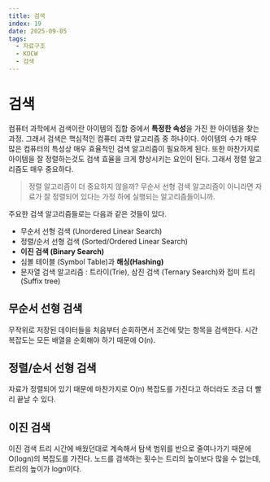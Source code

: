 ```yaml
---
title: 검색
index: 19
date: 2025-09-05
tags:
  - 자료구조
  - KOCW
  - 검색
---
```

# 검색
컴퓨터 과학에서 검색이란 아이템의 집합 중에서 **특정한 속성**을 가진 한 아이템을 찾는 과정.
그래서 검색은 핵심적인 컴퓨터 과학 알고리즘 중 하나이다.
아이템의 수가 매우 많은 컴퓨터의 특성상 매우 효율적인 검색 알고리즘이 필요하게 된다.
또한 마찬가지로 아이템을 잘 정렬하는것도 검색 효율을 크게 향상시키는 요인이 된다. 그래서 정렬 알고리즘도 매우 중요하다.
> 정렬 알고리즘이 더 중요하지 않을까? 무순서 선형 검색 알고리즘이 아니라면 자료가 잘 정렬되어 있다는 가정 하에 실행되는 알고리즘들이니까.

주요한 검색 알고리즘들로는 다음과 같은 것들이 있다.
- 무순서 선형 검색 (Unordered Linear Search)
- 정렬/순서 선형 검색 (Sorted/Ordered Linear Search)
- **이진 검색 (Binary Search)**
- 심볼 테이블 (Symbol Table)과 **해싱(Hashing)**
- 문자열 검색 알고리즘 : 트라이(Trie), 삼진 검색 (Ternary Search)와 접미 트리(Suffix tree)

## 무순서 선형 검색
무작위로 저장된 데이터들을 처음부터 순회하면서 조건에 맞는 항목을 검색한다.
시간 복잡도는 모든 배열을 순회해야 하기 때문에 O(n).

## 정렬/순서 선형 검색
자료가 정렬되어 있기 때문에 마찬가지로 O(n) 복잡도를 가진다고 하더라도 조금 더 빨리 끝날 수 있다.

## 이진 검색
이진 검색 트리 시간에 배웠던대로 계속해서 탐색 범위를 반으로 줄여나가기 때문에 O(logn)의 복잡도를 가진다.
노드를 검색하는 횟수는 트리의 높이보다 많을 수 없는데, 트리의 높이가 logn이다.







